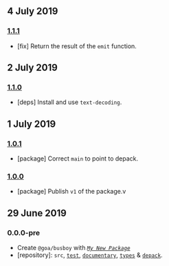 ## 4 July 2019

### [1.1.1](https://github.com/idiocc/busboy/compare/v1.1.0...v1.1.1)

- [fix] Return the result of the `emit` function.

## 2 July 2019

### [1.1.0](https://github.com/idiocc/busboy/compare/v1.0.1...v1.1.0)

- [deps] Install and use `text-decoding`.

## 1 July 2019

### [1.0.1](https://github.com/idiocc/busboy/compare/v1.0.0...v1.0.1)

- [package] Correct `main` to point to depack.

### [1.0.0](https://github.com/idiocc/busboy/compare/v0.0.0-pre...v1.0.0)

- [package] Publish `v1` of the package.v

## 29 June 2019

### 0.0.0-pre

- Create `@goa/busboy` with _[`My New Package`](https://mnpjs.org)_
- [repository]: `src`, [`test`](https://contexttesting.com), [`documentary`](https://readme.page), [`types`](https://typedef.page) & [`depack`](https://compiler.page).